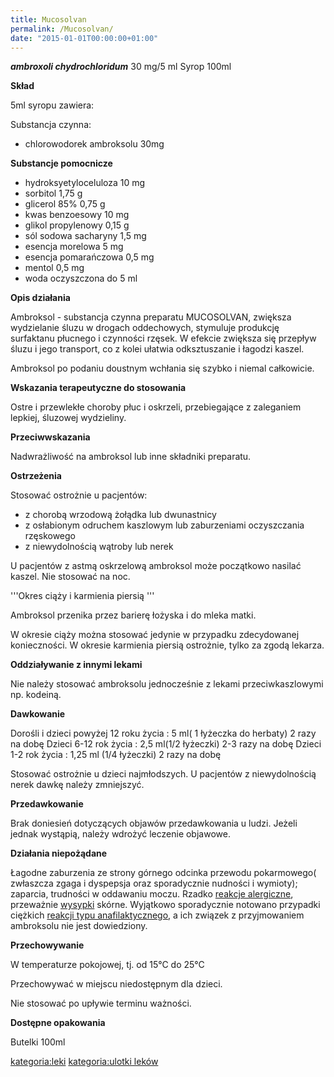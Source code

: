 ```yaml
---
title: Mucosolvan
permalink: /Mucosolvan/
date: "2015-01-01T00:00:00+01:00"
---
```


***ambroxoli chydrochloridum*** 30 mg/5 ml
Syrop 100ml

**Skład**

5ml syropu zawiera:

Substancja czynna:

-   chlorowodorek ambroksolu 30mg

**Substancje pomocnicze**

-   hydroksyetyloceluloza 10 mg
-   sorbitol 1,75 g
-   glicerol 85% 0,75 g
-   kwas benzoesowy 10 mg
-   glikol propylenowy 0,15 g
-   sól sodowa sacharyny 1,5 mg
-   esencja morelowa 5 mg
-   esencja pomarańczowa 0,5 mg
-   mentol 0,5 mg
-   woda oczyszczona do 5 ml

**Opis działania**

Ambroksol - substancja czynna preparatu MUCOSOLVAN, zwiększa wydzielanie śluzu w drogach oddechowych, stymuluje produkcję surfaktanu płucnego i czynności rzęsek. W efekcie zwiększa się przepływ śluzu i jego transport, co z kolei ułatwia odksztuszanie i łagodzi kaszel.

Ambroksol po podaniu doustnym wchłania się szybko i niemal całkowicie.

**Wskazania terapeutyczne do stosowania**

Ostre i przewlekłe choroby płuc i oskrzeli, przebiegające z zaleganiem lepkiej, śluzowej wydzieliny.

**Przeciwwskazania**

Nadwrażliwość na ambroksol lub inne składniki preparatu.

**Ostrzeżenia**

Stosować ostrożnie u pacjentów:

-   z chorobą wrzodową żołądka lub dwunastnicy
-   z osłabionym odruchem kaszlowym lub zaburzeniami oczyszczania rzęskowego
-   z niewydolnością wątroby lub nerek

U pacjentów z astmą oskrzelową ambroksol może początkowo nasilać kaszel. Nie stosować na noc.

'''Okres ciąży i karmienia piersią '''

Ambroksol przenika przez barierę łożyska i do mleka matki.

W okresie ciąży można stosować jedynie w przypadku zdecydowanej konieczności. W okresie karmienia piersią ostrożnie, tylko za zgodą lekarza.

**Oddziaływanie z innymi lekami**

Nie należy stosować ambroksolu jednocześnie z lekami przeciwkaszlowymi np. kodeiną.

**Dawkowanie**

Dorośli i dzieci powyżej 12 roku życia : 5 ml( 1 łyżeczka do herbaty) 2 razy na dobę
Dzieci 6-12 rok życia : 2,5 ml(1/2 łyżeczki) 2-3 razy na dobę
Dzieci 1-2 rok życia : 1,25 ml (1/4 łyżeczki) 2 razy na dobę

Stosować ostrożnie u dzieci najmłodszych. U pacjentów z niewydolnością nerek dawkę należy zmniejszyć.

**Przedawkowanie**

Brak doniesień dotyczących objawów przedawkowania u ludzi. Jeżeli jednak wystąpią, należy wdrożyć leczenie objawowe.

**Działania niepożądane**

Łagodne zaburzenia ze strony górnego odcinka przewodu pokarmowego( zwłaszcza zgaga i dyspepsja oraz sporadycznie nudności i wymioty); zaparcia, trudności w oddawaniu moczu. Rzadko [reakcje alergiczne](/atopedia/reakcja_alergiczna "wikilink"), przeważnie [wysypki](/atopedia/wysypka "wikilink") skórne. Wyjątkowo sporadycznie notowano przypadki ciężkich [reakcji typu anafilaktycznego](/atopedia/wstrząs_anafilaktyczny "wikilink"), a ich związek z przyjmowaniem ambroksolu nie jest dowiedziony.

**Przechowywanie**

W temperaturze pokojowej, tj. od 15°C do 25°C

Przechowywać w miejscu niedostępnym dla dzieci.

Nie stosować po upływie terminu ważności.

**Dostępne opakowania**

Butelki 100ml

[kategoria:leki](/atopedia/kategoria:leki "wikilink") [kategoria:ulotki leków](/atopedia/kategoria:ulotki_leków "wikilink")